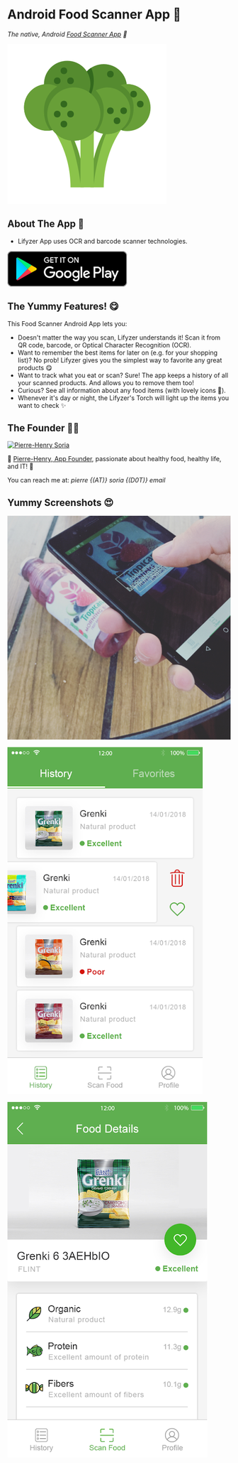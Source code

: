 # Android Food Scanner App 🍌

*The native, Android [Food Scanner App](https://play.google.com/store/apps/details?id=com.lifyzer) 🥝*

![Healthy Food, Healthy Tomato](extras/assets/broccoli-healthy-food.svg)


## About The App 🤔

* Lifyzer App uses OCR and barcode scanner technologies.

[![Get Lifyzer, Healthy Food on Google Play](extras/assets/googleplay-badge.svg)](https://play.google.com/store/apps/details?id=com.lifyzer "Get It on Google Play")


## The Yummy Features! 😋

This Food Scanner Android App lets you:

- Doesn't matter the way you scan, Lifyzer understands it! Scan it from QR code, barcode, or Optical Character Recognition (OCR).
- Want to remember the best items for later on (e.g. for your shopping list)? No prob! Lifyzer gives you the simplest way to favorite any great products 😋
- Want to track what you eat or scan? Sure! The app keeps a history of all your scanned products. And allows you to remove them too!
- Curious? See all information about any food items (with lovely icons 🤩).
- Whenever it's day or night, the Lifyzer's Torch will light up the items you want to check ✨


## The Founder 👨‍🍳

[![Pierre-Henry Soria](https://avatars0.githubusercontent.com/u/1325411?s=200)](https://ph7.me "Pierre-Henry Soria: Software Engineer")

🍓 [Pierre-Henry, App Founder](https://pierrehenry.be), passionate about healthy food, healthy life, and IT! 🍍

You can reach me at: *pierre {(AT)} soria {(D0T)} email*


## Yummy Screenshots 😍

![Scan a bottle of juice](extras/assets/screenshots/scan-healthy-juice-bottle.jpg)

![List of scanned items](extras/assets/screenshots/lifyzer-history-scanned-food-items.png)

![Details of an food product scanned](extras/assets/screenshots/lifyzer-food-product-details.png)
